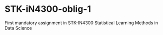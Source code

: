 # STK-iN4300-oblig-1
First mandatory assignment in STK-IN4300 Statistical Learning Methods in Data Science
